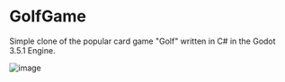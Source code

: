 # GolfGame

Simple clone of the popular card game "Golf" written in C# in the Godot 3.5.1 Engine.

![image](https://github.com/LPGameDevs/GolfGame/assets/1744957/776ae699-42ae-49c2-9977-43728cf70776)
